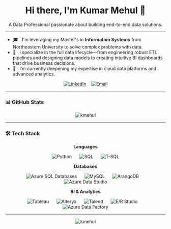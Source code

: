 <h1 align="center">Hi there, I'm Kumar Mehul 👋</h1>

<p align="center">
  A Data Professional passionate about building end-to-end data solutions.
</p>

---

- 🎓 &nbsp; I'm leveraging my Master's in **Information Systems** from Northeastern University to solve complex problems with data.
- 🔭 &nbsp; I specialize in the full data lifecycle—from engineering robust ETL pipelines and designing data models to creating intuitive BI dashboards that drive business decisions.
- 🌱 &nbsp; I’m currently deepening my expertise in cloud data platforms and advanced analytics.

<p align="center">
  <a href="https://www.linkedin.com/in/kmehul992/"><img src="https://img.shields.io/badge/LinkedIn-0077B5?style=plastic" alt="LinkedIn"/></a>
  &nbsp;&nbsp;
  <a href="mailto:kumar-mehul@outlook.com"><img src="https://img.shields.io/badge/Email-5A8AB8?style=plastic" alt="Email"/></a>
</p>

---

<h3 align="left">📊 GitHub Stats</h3>
<p align="center">
  <img align="center" src="https://github-readme-stats.vercel.app/api?username=kmehul&show_icons=true&locale=en&theme=tokyonight" alt="kmehul" />
</p>

---

<h3 align="left">🛠️ Tech Stack</h3>

<p align="center">
  <strong>Languages</strong>
</p>
<p align="center">
    <img src="https://img.shields.io/badge/Python-6C757D?style=plastic" alt="Python"/>
    &nbsp;&nbsp;&nbsp;&nbsp;
    <img src="https://img.shields.io/badge/SQL-6C757D?style=plastic" alt="SQL"/>
    &nbsp;&nbsp;&nbsp;&nbsp;
    <img src="https://img.shields.io/badge/T--SQL-6C757D?style=plastic" alt="T-SQL"/>
</p>

<p align="center">
  <strong>Databases</strong>
</p>
<p align="center">
    <img src="https://img.shields.io/badge/Azure_SQL_Databases-4A90E2?style=plastic" alt="Azure SQL Databases"/>
    &nbsp;&nbsp;&nbsp;&nbsp;
    <img src="https://img.shields.io/badge/MySQL-5A8AB8?style=plastic" alt="MySQL"/>
    &nbsp;&nbsp;&nbsp;&nbsp;
    <img src="https://img.shields.io/badge/ArangoDB-3B5998?style=plastic" alt="ArangoDB"/>
    &nbsp;&nbsp;&nbsp;&nbsp;
    <img src="https://img.shields.io/badge/Azure_Data_Studio-81B2D8?style=plastic" alt="Azure Data Studio"/>
</p>

<p align="center">
  <strong>BI & Analytics</strong>
</p>
<p align="center">
    <img src="https://img.shields.io/badge/Tableau-A88A68?style=plastic" alt="Tableau"/>
    &nbsp;&nbsp;&nbsp;&nbsp;
    <img src="https://img.shields.io/badge/Alteryx-4CAF50?style=plastic" alt="Alteryx"/>
    &nbsp;&nbsp;&nbsp;&nbsp;
    <img src="https://img.shields.io/badge/Talend-7D8C8C?style=plastic" alt="Talend"/>
    &nbsp;&nbsp;&nbsp;&nbsp;
    <img src="https://img.shields.io/badge/E/R_Studio-5F737C?style=plastic" alt="E/R Studio"/>
    &nbsp;&nbsp;&nbsp;&nbsp;
    <img src="https://img.shields.io/badge/Azure_Data_Factory-2E8B57?style=plastic" alt="Azure Data Factory"/>
</p>

---

<p align="center">
  <img src="https://komarev.com/ghpvc/?username=kmehul&label=Profile%20Visitors&color=blueviolet" alt="kmehul" />
</p>
